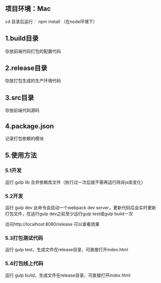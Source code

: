 ## 项目环境：Mac
cd 目录后运行： npm install （在node环境下）

## 1.build目录
存放前端代码打包的配置代码

## 2.release目录
存放打包生成的生产环境代码

## 3.src目录
存放前端代码源码

## 4.package.json
记录打包依赖的模块

## 5.使用方法

### 5.1开发
运行 gulp lib 合并依赖库文件（执行过一次后就不需再运行除非js库变化）

### 5.2开发
运行 gulp dev
此命令会启动一个webpack dev server，更新代码后会实时更新打包文件，在运行gulp dev之前至少运行gulp test或gulp build一次

访问http://localhost:8080/release 可以查看效果
### 5.3打包测试代码
运行 gulp test，生成文件在release目录，可直接打开index.html

### 5.4打包线上代码
运行 gulp build，生成文件在release目录，可直接打开index.html
